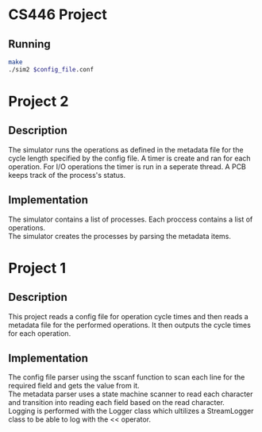 # CS446 Project

## Running
```bash
make
./sim2 $config_file.conf
```

# Project 2
## Description
The simulator runs the operations as defined in the metadata file for the cycle length specified by the config file. A timer is create and ran for each operation.
For I/O operations the timer is run in a seperate thread. A PCB keeps track of the process's status.

## Implementation
The simulator contains a list of processes. Each proccess contains a list of operations.\
The simulator creates the processes by parsing the metadata items.

# Project 1
## Description
This project reads a config file for operation cycle times and then reads a metadata file for the performed operations. It then outputs the cycle times for each operation.

## Implementation
The config file parser using the sscanf function to scan each line for the required field and gets the value from it.\
The metadata parser uses a state machine scanner to read each character and transition into reading each field based on the read character.\
Logging is performed with the Logger class which ultilizes a StreamLogger class to be able to log with the << operator.
